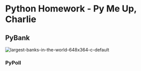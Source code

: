 # Python Homework - Py Me Up, Charlie

## PyBank
![largest-banks-in-the-world-648x364-c-default](https://user-images.githubusercontent.com/60836219/94639363-df4f6280-0290-11eb-9281-6a53825f46e1.jpg)







### PyPoll

